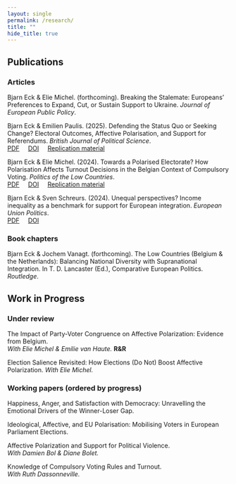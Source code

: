 ```yaml
---
layout: single
permalink: /research/
title: ""
hide_title: true
---
```


## Publications
### Articles
Bjarn Eck & Elie Michel. (forthcoming). Breaking the Stalemate: Europeans’ Preferences to Expand, Cut, or Sustain Support to Ukraine. _Journal of European Public Policy_.

Bjarn Eck & Emilien Paulis. (2025). Defending the Status Quo or Seeking Change? Electoral Outcomes, Affective Polarisation, and Support for Referendums. _British Journal of Political Science_.  
[PDF](/assets/defending-the-status-quo-or-seeking-change-electoral-outcomes-affective-polarization-and-support-for-referendums.pdf.pdf) &nbsp;&nbsp;&nbsp; [DOI](https://doi.org/10.1017/S0007123425000365) &nbsp;&nbsp;&nbsp; [Replication material](https://doi.org/10.7910/DVN/VECW81)


Bjarn Eck & Elie Michel. (2024). Towards a Polarised Electorate? How Polarisation Affects Turnout Decisions in the Belgian Context of Compulsory Voting. _Politics of the Low Countries_.  
[PDF](/assets/EckMichel_PLC_2024.pdf) &nbsp;&nbsp;&nbsp; [DOI](https://doi.org/10.5553/PLC/.000079) &nbsp;&nbsp;&nbsp; [Replication material](https://osf.io/8uqys/?view_only=7ff818b7f54e42a788995bea4ed82df6)


Bjarn Eck & Sven Schreurs. (2024). Unequal perspectives? Income inequality as a benchmark for support for European integration. _European Union Politics_.  
[PDF](/assets/EckSchreurs_EUP_2024.pdf) &nbsp;&nbsp;&nbsp; [DOI](https://doi.org/10.1177/14651165231226054)



### Book chapters 
Bjarn Eck & Jochem Vanagt. (forthcoming). The Low Countries (Belgium & the Netherlands): Balancing National Diversity with Supranational Integration. In T. D. Lancaster (Ed.), Comparative European Politics. _Routledge_.



## Work in Progress
### Under review 
The Impact of Party-Voter Congruence on Affective Polarization: Evidence from Belgium.     
_With Elie Michel & Emilie van Haute._ **R&R**

Election Salience Revisited: How Elections (Do Not) Boost Affective Polarization. 
_With Elie Michel._

### Working papers (ordered by progress)
Happiness, Anger, and Satisfaction with Democracy: Unravelling the Emotional Drivers of the Winner-Loser Gap.

Ideological, Affective, and EU Polarisation: Mobilising Voters in European Parliament Elections.

Affective Polarization and Support for Political Violence.    
_With Damien Bol & Diane Bolet._

Knowledge of Compulsory Voting Rules and Turnout.     
_With Ruth Dassonneville._
